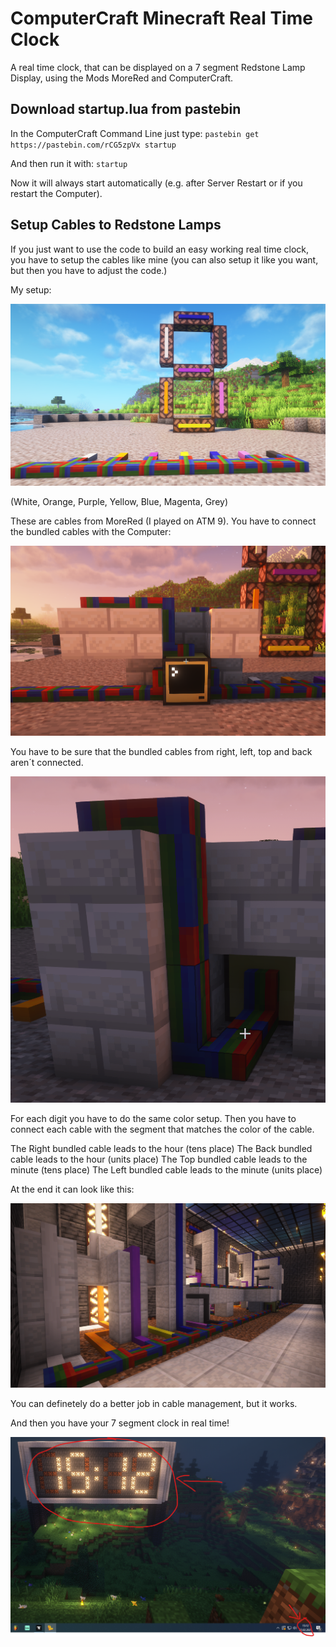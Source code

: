 # ComputerCraft Minecraft Real Time Clock
A real time clock, that can be displayed on a 7 segment Redstone Lamp Display, using the Mods MoreRed and ComputerCraft. 

## Download startup.lua from pastebin

In the ComputerCraft Command Line just type:
`pastebin get https://pastebin.com/rCG5zpVx startup`

And then run it with:
`startup`

Now it will always start automatically (e.g. after Server Restart or if you restart the Computer).

## Setup Cables to Redstone Lamps

If you just want to use the code to build an easy working real time clock, you have to setup the cables like mine (you can also setup it like you want, but then you have to adjust the code.)

My setup:

![Redstone Lamp Setup](/Setup.png)

(White, Orange, Purple, Yellow, Blue, Magenta, Grey)

These are cables from MoreRed (I played on ATM 9). You have to connect the bundled cables with the Computer:

![Front](computer.png)

You have to be sure that the bundled cables from right, left, top and back aren´t connected.

![Back](computer2.png)

For each digit you have to do the same color setup.
Then you have to connect each cable with the segment that matches the color of the cable.

The Right bundled cable leads to the hour (tens place)
The Back bundled cable leads to the hour (units place)
The Top bundled cable leads to the minute (tens place)
The Left bundled cable leads to the minute (units place)

At the end it can look like this:

![Cable Salad](cablemanagement.png)

You can definetely do a better job in cable management, but it works.

And then you have your 7 segment clock in real time!

![Clock](clock.png)
